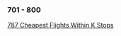 ### 701 - 800
[787 Cheapest Flights Within K Stops](https://github.com/srdczk/leetcode/tree/master/src/a0501_0600/A0518.java)